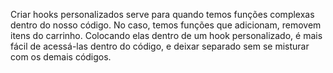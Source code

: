 Criar hooks personalizados serve para quando temos funções complexas dentro do nosso código.
No caso, temos funções que adicionam, removem itens do carrinho. Colocando elas dentro de um hook personalizado, é mais fácil de acessá-las dentro do código, e deixar separado sem se misturar com os demais códigos. 